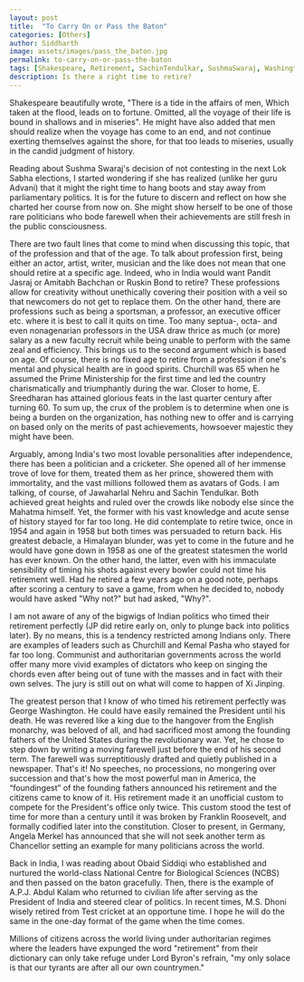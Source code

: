 ```yaml
---
layout: post
title:  "To Carry On or Pass the Baton"
categories: [Others]
author: Siddharth
image: assets/images/pass_the_baton.jpg
permalink: to-carry-on-or-pass-the-baton
tags: [Shakespeare, Retirement, SachinTendulkar, SushmaSwaraj, Washington, featured]
description: Is there a right time to retire?
---
```

Shakespeare beautifully wrote, "There is a tide in the affairs of men, Which taken at the flood, leads on to fortune. Omitted, all the voyage of their life is bound in shallows and in miseries". He might have also added that men should realize when the voyage has come to an end, and not continue exerting themselves against the shore, for that too leads to miseries, usually in the candid judgment of history.

Reading about Sushma Swaraj's decision of not contesting in the next Lok Sabha elections, I started wondering if she has realized (unlike her guru Advani) that it might the right time to hang boots and stay away from parliamentary politics. It is for the future to discern and reflect on how she charted her course from now on. She might show herself to be one of those rare politicians who bode farewell when their achievements are still fresh in the public consciousness.

There are two fault lines that come to mind when discussing this topic, that of the profession and that of the age. To talk about profession first, being either an actor, artist, writer, musician and the like does not mean that one should retire at a specific age. Indeed, who in India would want Pandit Jasraj or Amitabh Bachchan or Ruskin Bond to retire? These professions allow for creativity without unethically covering their position with a veil so that newcomers do not get to replace them. On the other hand, there are professions such as being a sportsman, a professor, an executive officer etc. where it is best to call it quits on time. Too many septua-, octa- and even nonagenarian professors in the USA draw thrice as much (or more) salary as a new faculty recruit while being unable to perform with the same zeal and efficiency. This brings us to the second argument which is based on age. Of course, there is no fixed age to retire from a profession if one's mental and physical health are in good spirits. Churchill was 65 when he assumed the Prime Ministership for the first time and led the country charismatically and triumphantly during the war. Closer to home, E. Sreedharan has attained glorious feats in the last quarter century after turning 60. To sum up, the crux of the problem is to determine when one is being a burden on the organization, has nothing new to offer and is carrying on based only on the merits of past achievements, howsoever majestic they might have been.

Arguably, among India's two most lovable personalities after independence, there has been a politician and a cricketer. She opened all of her immense trove of love for them, treated them as her prince, showered them with immortality, and the vast millions followed them as avatars of Gods. I am talking, of course, of Jawaharlal Nehru and Sachin Tendulkar. Both achieved great heights and ruled over the crowds like nobody else since the Mahatma himself. Yet, the former with his vast knowledge and acute sense of history stayed for far too long. He did contemplate to retire twice, once in 1954 and again in 1958 but both times was persuaded to return back. His greatest debacle, a Himalayan blunder, was yet to come in the future and he would have gone down in 1958 as one of the greatest statesmen the world has ever known. On the other hand, the latter, even with his immaculate sensibility of timing his shots against every bowler could not time his retirement well. Had he retired a few years ago on a good note, perhaps after scoring a century to save a game, from when he decided to, nobody would have asked "Why not?" but had asked, "Why?".

I am not aware of any of the bigwigs of Indian politics who timed their retirement perfectly (JP did retire early on, only to plunge back into politics later). By no means, this is a tendency restricted among Indians only. There are examples of leaders such as Churchill and Kemal Pasha who stayed for far too long. Communist and authoritarian governments across the world offer many more vivid examples of dictators who keep on singing the chords even after being out of tune with the masses and in fact with their own selves. The jury is still out on what will come to happen of Xi Jinping.

The greatest person that I know of who timed his retirement perfectly was George Washington. He could have easily remained the President until his death. He was revered like a king due to the hangover from the English monarchy, was beloved of all, and had sacrificed most among the founding fathers of the United States during the revolutionary war. Yet, he chose to step down by writing a moving farewell just before the end of his second term. The farewell was surreptitiously drafted and quietly published in a newspaper. That's it! No speeches, no processions, no mongering over succession and that's how the most powerful man in America, the &ldquo;foundingest&rdquo; of the founding fathers announced his retirement and the citizens came to know of it. His retirement made it an unofficial custom to compete for the President's office only twice. This custom stood the test of time for more than a century until it was broken by Franklin Roosevelt, and formally codified later into the constitution. Closer to present, in Germany, Angela Merkel has announced that she will not seek another term as Chancellor setting an example for many politicians across the world.

Back in India, I was reading about Obaid Siddiqi who established and nurtured the world-class National Centre for Biological Sciences (NCBS) and then passed on the baton gracefully. Then, there is the example of A.P.J. Abdul Kalam who returned to civilian life after serving as the President of India and steered clear of politics. In recent times, M.S. Dhoni wisely retired from Test cricket at an opportune time. I hope he will do the same in the one-day format of the game when the time comes.

Millions of citizens across the world living under authoritarian regimes where the leaders have expunged the word "retirement" from their dictionary can only take refuge under Lord Byron's refrain, "my only solace is that our tyrants are after all our own countrymen."